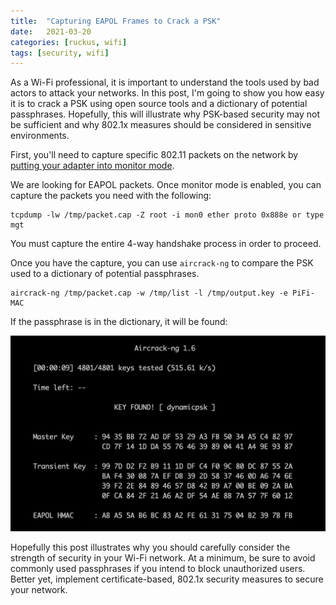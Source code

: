 ```yaml
---
title:  "Capturing EAPOL Frames to Crack a PSK"
date:   2021-03-20
categories: [ruckus, wifi]
tags: [security, wifi]
---
```


As a Wi-Fi professional, it is important to understand the tools used by bad actors to attack your networks. In this post, I'm going to show you how easy it is to crack a PSK using open source tools and a dictionary of potential passphrases. Hopefully, this will illustrate why PSK-based security may not be sufficient and why 802.1x measures should be considered in sensitive environments.

First, you'll need to capture specific 802.11 packets on the network by [putting your adapter into monitor mode][monitor].

We are looking for EAPOL packets. Once monitor mode is enabled, you can capture the packets you need with the following:
```
tcpdump -lw /tmp/packet.cap -Z root -i mon0 ether proto 0x888e or type mgt
```

You must capture the entire 4-way handshake process in order to proceed.

Once you have the capture, you can use `aircrack-ng` to compare the PSK used to a dictionary of potential passphrases. 

```
aircrack-ng /tmp/packet.cap -w /tmp/list -l /tmp/output.key -e PiFi-MAC
```

If the passphrase is in the dictionary, it will be found:

![aircrack-output](/images/aircrack.png)

Hopefully this post illustrates why you should carefully consider the strength of security in your Wi-Fi network. At a minimum, be sure to avoid commonly used passphrases if you intend to block unauthorized users. Better yet, implement certificate-based, 802.1x security measures to secure your network.

[monitor]: /2021/monitor-mode/